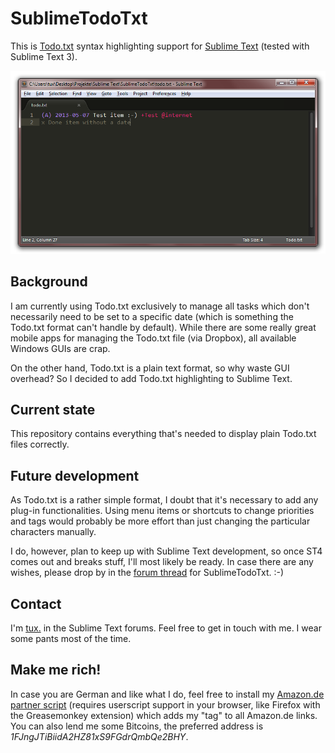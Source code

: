 # SublimeTodoTxt #

This is [Todo.txt](http://todotxt.com) syntax highlighting support for [Sublime Text](http://www.sublimetext.com) (tested with Sublime Text 3).

![](Screenshot.png)

## Background ##

I am currently using Todo.txt exclusively to manage all tasks which don't necessarily need to be set to a specific date (which is something the Todo.txt format can't handle by default). While there are some really great mobile apps for managing the Todo.txt file (via Dropbox), all available Windows GUIs are crap.

On the other hand, Todo.txt is a plain text format, so why waste GUI overhead? So I decided to add Todo.txt highlighting to Sublime Text.

## Current state ##

This repository contains everything that's needed to display plain Todo.txt files correctly.

## Future development ##

As Todo.txt is a rather simple format, I doubt that it's necessary to add any plug-in functionalities. Using menu items or shortcuts to change priorities and tags would probably be more effort than just changing the particular characters manually.

I do, however, plan to keep up with Sublime Text development, so once ST4 comes out and breaks stuff, I'll most likely be ready. In case there are any wishes, please drop by in the [forum thread](http://www.sublimetext.com/forum/viewtopic.php?f=5&t=12293) for SublimeTodoTxt. :-)

## Contact ##

I'm [tux.](http://www.sublimetext.com/forum/memberlist.php?mode=viewprofile&u=1548) in the Sublime Text forums. Feel free to get in touch with me. I wear some pants most of the time.

## Make me rich! ##

In case you are German and like what I do, feel free to install my [Amazon.de partner script](http://home.arcor.de/der_tuxman/userscripts/hf20.partnerlinks.user.js) (requires userscript support in your browser, like Firefox with the Greasemonkey extension) which adds my "tag" to all Amazon.de links. You can also lend me some Bitcoins, the preferred address is *1FJngJTiBiidA2HZ81xS9FGdrQmbQe2BHY*.